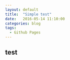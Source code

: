 ```yaml
---
layout: default
title:  "Simple test"
date:   2016-05-14 11:10:00
categories: blog
tags: 
  - Github Pages
---
```


## test